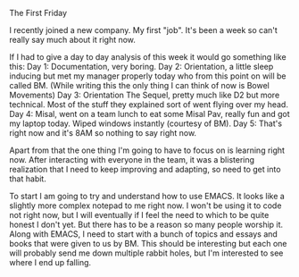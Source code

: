 The First Friday

I recently joined a new company. My first "job". It's been a week so can't really say much about it right now. 

If I had to give a day to day analysis of this week it would go something like this:
	Day 1: Documentation, very boring.
	Day 2: Orientation, a little sleep inducing but met my manager properly today who from this point on will be called BM. (While writing this the only thing I can think of now is Bowel Movements)
	Day 3: Orientation The Sequel, pretty much like D2 but more technical. Most of the stuff they explained sort of went flying over my head.
	Day 4: Misal, went on a team lunch to eat some Misal Pav, really fun and got my laptop today. Wiped windows instantly (courtesy of BM).
	Day 5: That's right now and it's 8AM so nothing to say right now.
	
Apart from that the one thing I'm going to have to focus on is learning right now. After interacting with everyone in the team, it was a blistering realization that I need to keep improving and adapting, so need to get into that habit. 

To start I am going to try and understand how to use EMACS. It looks like a slightly more complex notepad to me right now. I won't be using it to code not right now, but I will eventually if I feel the need to which to be quite honest I don't yet. But there has to be a reason so many people worship it. 
Along with EMACS, I need to start with a bunch of topics and essays and books that were given to us by BM. This should be interesting but each one will probably send me down multiple rabbit holes, but I'm interested to see where I end up falling. 
